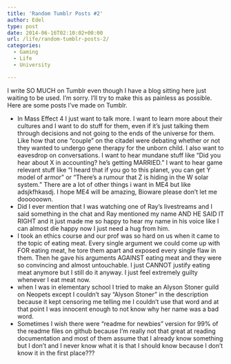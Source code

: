 ```yaml
---
title: 'Random Tumblr Posts #2'
author: Edel
type: post
date: 2014-06-16T02:10:02+00:00
url: /life/random-tumblr-posts-2/
categories:
  - Gaming
  - Life
  - University

---
```

I write SO MUCH on Tumblr even though I have a blog sitting here just waiting to be used. I&#8217;m sorry. I&#8217;ll try to make this as painless as possible. Here are some posts I&#8217;ve made on Tumblr.

  * In Mass Effect 4 I just want to talk more. I want to learn more about their cultures and I want to do stuff for them, even if it’s just talking them through decisions and not going to the ends of the universe for them. Like how that one “couple” on the citadel were debating whether or not they wanted to undergo gene therapy for the unborn child. I also want to eavesdrop on conversations. I want to hear mundane stuff like &#8220;Did you hear about X in accounting? he’s getting MARRIED.&#8221; I want to hear game relevant stuff like &#8220;I heard that if you go to this planet, you can get Y model of armor&#8221; or &#8220;There’s a rumour that Z is hiding in the W solar system.&#8221; There are a lot of other things i want in ME4 but like adsjkfhkasdj. I hope ME4 will be amazing, Bioware please don’t let me doooooown.
  * Did I ever mention that I was watching one of Ray’s livestreams and I said something in the chat and Ray mentioned my name AND HE SAID IT RIGHT and it just made me so happy to hear my name in his voice like I can almost die happy now I just need a hug from him.
  * I took an ethics course and our prof was so hard on us when it came to the topic of eating meat. Every single argument we could come up with FOR eating meat, he tore them apart and exposed every single flaw in them. Then he gave his arguments AGAINST eating meat and they were so convincing and almost untouchable. I just CANNOT justify eating meat anymore but I still do it anyway. I just feel extremely guilty whenever I eat meat now.
  * when I was in elementary school I tried to make an Alyson Stoner guild on Neopets except I couldn’t say &#8220;Alyson Stoner&#8221; in the description because it kept censoring me telling me I couldn’t use that word and at that point I was innocent enough to not know why her name was a bad word.
  * Sometimes I wish there were &#8220;readme for newbies&#8221; version for 99% of the readme files on github because I’m really not that great at reading documentation and most of them assume that I already know something but I don’t and I never know what it is that I should know because I don’t know it in the first place???

<ol class="footnote">
</ol>